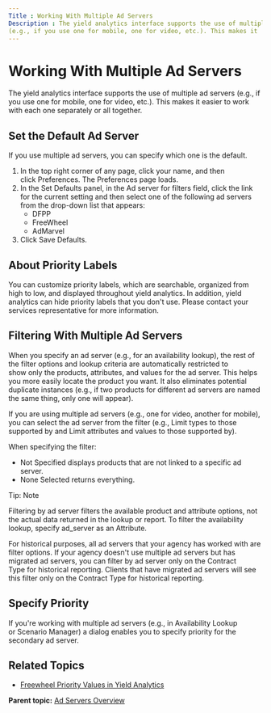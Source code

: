 ```yaml
---
Title : Working With Multiple Ad Servers
Description : The yield analytics interface supports the use of multiple ad servers
(e.g., if you use one for mobile, one for video, etc.). This makes it
---
```



# Working With Multiple Ad Servers



The yield analytics interface supports the use of multiple ad servers
(e.g., if you use one for mobile, one for video, etc.). This makes it
easier to work with each one separately or all together. 



## Set the Default Ad Server

If you use multiple ad servers, you can specify which one is the
default.

1.  In the top right corner of any page, click your name, and then
    click Preferences. The Preferences
    page loads.
2.  In the Set Defaults panel, in the Ad
    server for filters field, click the link for the current
    setting and then select one of the following ad servers from the
    drop-down list that appears:
    - DFPP
    - FreeWheel
    - AdMarvel
3.  Click Save Defaults. 





## About Priority Labels

You can customize priority labels, which are searchable, organized from
high to low, and displayed throughout yield analytics. In addition,
yield analytics can hide priority labels that you don't use. Please
contact your services representative for more information.





## Filtering With Multiple Ad Servers

When you specify an ad server (e.g., for an availability lookup), the
rest of the filter options and lookup criteria are automatically
restricted to show only the products, attributes, and values for the ad
server. This helps you more easily locate the product you want. It also
eliminates potential duplicate instances (e.g., if two products for
different ad servers are named the same thing, only one will appear).

If you are using multiple ad servers (e.g., one for video, another for
mobile), you can select the ad server from the filter (e.g., Limit types
to those supported by and Limit attributes and values to those supported
by). 

When specifying the filter:

- Not Specified displays products that are not linked to a specific ad
  server.
- None Selected returns everything.



Tip: Note

Filtering by ad server filters the available product and attribute
options, not the actual data returned in the lookup or report. To filter
the availability lookup, specify ad_server as an Attribute.



For historical purposes, all ad servers that your agency has worked with
are filter options. If your agency doesn't use multiple ad servers but
has migrated ad servers, you can filter by ad server only on
the Contract Type for historical reporting. Clients that have migrated
ad servers will see this filter only on the Contract Type for historical
reporting.



<div id="ID-00002e4c__section_osp_j3k_nwb" >

## Specify Priority

If you're working with multiple ad servers (e.g., in Availability Lookup
or Scenario Manager) a dialog enables
you to specify priority for the secondary ad server. 



<div id="ID-00002e4c__section_jtp_j3k_nwb" >

## Related Topics



<div id="ID-00002e4c__section_psp_j3k_nwb" >

- <a href="freewheel-priority-values-in-yield-analytics.html"
  class="xref">Freewheel Priority Values in Yield Analytics</a>





<div class="familylinks">

<div class="parentlink">

**Parent topic:**
<a href="../topics/ad-servers-overview.html" class="link">Ad Servers
Overview</a>






